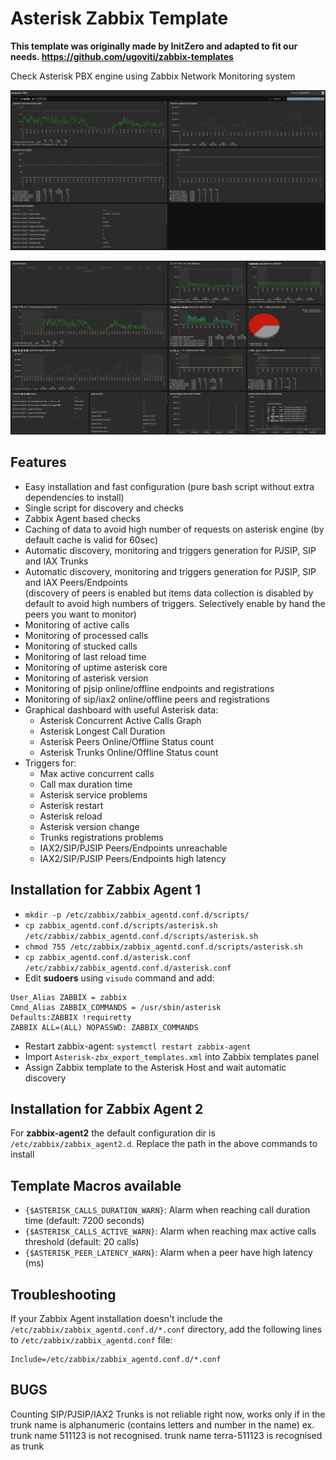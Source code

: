 # Asterisk Zabbix Template

**This template was originally made by InitZero and adapted to fit our needs. https://github.com/ugoviti/zabbix-templates**

Check Asterisk PBX engine using Zabbix Network Monitoring system

![Asterisk Zabbix Monitor](asterisk-dashboard.png)

![Asterisk Zabbix Monitor](asterisk-dashboard2.png)

## Features
- Easy installation and fast configuration (pure bash script without extra dependencies to install)
- Single script for discovery and checks
- Zabbix Agent based checks
- Caching of data to avoid high number of requests on asterisk engine (by default cache is valid for 60sec)
- Automatic discovery, monitoring and triggers generation for PJSIP, SIP and IAX Trunks
- Automatic discovery, monitoring and triggers generation for PJSIP, SIP and IAX Peers/Endpoints  
  (discovery of peers is enabled but items data collection is disabled by default to avoid high numbers of triggers. Selectively enable by hand the peers you want to monitor)
- Monitoring of active calls
- Monitoring of processed calls
- Monitoring of stucked calls
- Monitoring of last reload time
- Monitoring of uptime asterisk core
- Monitoring of asterisk version
- Monitoring of pjsip online/offline endpoints and registrations
- Monitoring of sip/iax2 online/offline peers and registrations
- Graphical dashboard with useful Asterisk data:
  - Asterisk Concurrent Active Calls Graph
  - Asterisk Longest Call Duration
  - Asterisk Peers Online/Offline Status count
  - Asterisk Trunks Online/Offline Status count
- Triggers for:
  - Max active concurrent calls
  - Call max duration time
  - Asterisk service problems
  - Asterisk restart
  - Asterisk reload
  - Asterisk version change
  - Trunks registrations problems
  - IAX2/SIP/PJSIP Peers/Endpoints unreachable
  - IAX2/SIP/PJSIP Peers/Endpoints high latency

## Installation for Zabbix Agent 1
- `mkdir -p /etc/zabbix/zabbix_agentd.conf.d/scripts/`
- `cp zabbix_agentd.conf.d/scripts/asterisk.sh /etc/zabbix/zabbix_agentd.conf.d/scripts/asterisk.sh`
- `chmod 755 /etc/zabbix/zabbix_agentd.conf.d/scripts/asterisk.sh`
- `cp zabbix_agentd.conf.d/asterisk.conf /etc/zabbix/zabbix_agentd.conf.d/asterisk.conf`
- Edit **sudoers** using `visudo` command and add:
```
User_Alias ZABBIX = zabbix
Cmnd_Alias ZABBIX_COMMANDS = /usr/sbin/asterisk
Defaults:ZABBIX !requiretty
ZABBIX ALL=(ALL) NOPASSWD: ZABBIX_COMMANDS
```
- Restart zabbix-agent: `systemctl restart zabbix-agent `
- Import `Asterisk-zbx_export_templates.xml` into Zabbix templates panel
- Assign Zabbix template to the Asterisk Host and wait automatic discovery

## Installation for Zabbix Agent 2
For **zabbix-agent2** the default configuration dir is `/etc/zabbix/zabbix_agent2.d`. Replace the path in the above commands to install

## Template Macros available
- `{$ASTERISK_CALLS_DURATION_WARN}`: Alarm when reaching call duration time (default: 7200 seconds)
- `{$ASTERISK_CALLS_ACTIVE_WARN}`: Alarm when reaching max active calls threshold (default: 20 calls)
- `{$ASTERISK_PEER_LATENCY_WARN}`: Alarm when a peer have high latency (ms)

## Troubleshooting
If your Zabbix Agent installation doesn't include the ` /etc/zabbix/zabbix_agentd.conf.d/*.conf` directory, add the following lines to `/etc/zabbix/zabbix_agentd.conf` file:

```
Include=/etc/zabbix/zabbix_agentd.conf.d/*.conf
```
## BUGS
Counting SIP/PJSIP/IAX2 Trunks is not reliable right now, works only if in the trunk name is alphanumeric (contains letters and number in the name)
ex. trunk name 511123 is not recognised. trunk name terra-511123 is recognised as trunk
